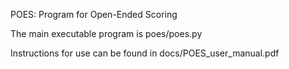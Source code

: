 POES: Program for Open-Ended Scoring

The main executable program is poes/poes.py

Instructions for use can be found in docs/POES_user_manual.pdf

